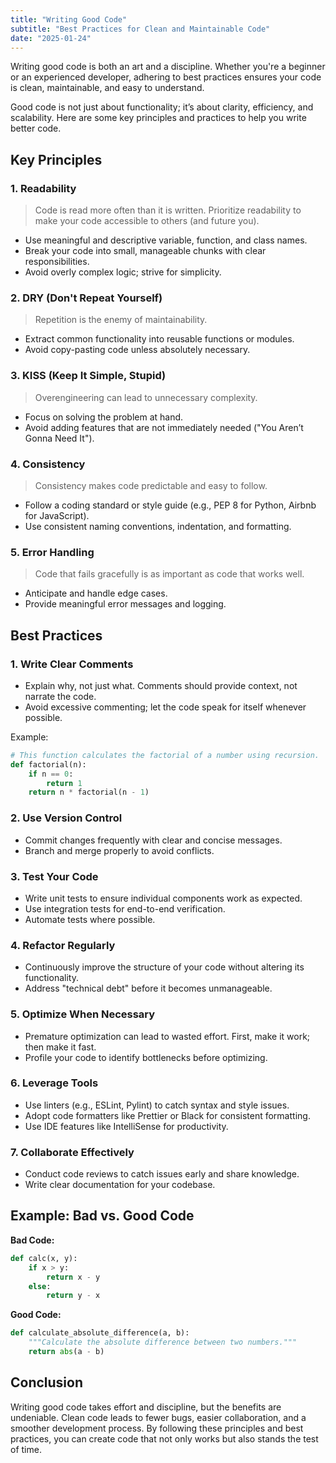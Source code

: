 ```yaml
---
title: "Writing Good Code"
subtitle: "Best Practices for Clean and Maintainable Code"
date: "2025-01-24"
---
```


Writing good code is both an art and a discipline. Whether you're a beginner or an experienced developer, adhering to best practices ensures your code is clean, maintainable, and easy to understand.

Good code is not just about functionality; it’s about clarity, efficiency, and scalability. Here are some key principles and practices to help you write better code.

## Key Principles

### 1. Readability
> Code is read more often than it is written. Prioritize readability to make your code accessible to others (and future you).

- Use meaningful and descriptive variable, function, and class names.
- Break your code into small, manageable chunks with clear responsibilities.
- Avoid overly complex logic; strive for simplicity.

### 2. DRY (Don't Repeat Yourself)
> Repetition is the enemy of maintainability.

- Extract common functionality into reusable functions or modules.
- Avoid copy-pasting code unless absolutely necessary.

### 3. KISS (Keep It Simple, Stupid)
> Overengineering can lead to unnecessary complexity.

- Focus on solving the problem at hand.
- Avoid adding features that are not immediately needed ("You Aren’t Gonna Need It").

### 4. Consistency
> Consistency makes code predictable and easy to follow.

- Follow a coding standard or style guide (e.g., PEP 8 for Python, Airbnb for JavaScript).
- Use consistent naming conventions, indentation, and formatting.

### 5. Error Handling
> Code that fails gracefully is as important as code that works well.

- Anticipate and handle edge cases.
- Provide meaningful error messages and logging.

## Best Practices

### 1. Write Clear Comments

- Explain why, not just what. Comments should provide context, not narrate the code.
- Avoid excessive commenting; let the code speak for itself whenever possible.

Example:

```python
# This function calculates the factorial of a number using recursion.
def factorial(n):
    if n == 0:
        return 1
    return n * factorial(n - 1)
```

### 2. Use Version Control

- Commit changes frequently with clear and concise messages.
- Branch and merge properly to avoid conflicts.

### 3. Test Your Code

- Write unit tests to ensure individual components work as expected.
- Use integration tests for end-to-end verification.
- Automate tests where possible.

### 4. Refactor Regularly

- Continuously improve the structure of your code without altering its functionality.
- Address "technical debt" before it becomes unmanageable.

### 5. Optimize When Necessary

- Premature optimization can lead to wasted effort. First, make it work; then make it fast.
- Profile your code to identify bottlenecks before optimizing.

### 6. Leverage Tools

- Use linters (e.g., ESLint, Pylint) to catch syntax and style issues.
- Adopt code formatters like Prettier or Black for consistent formatting.
- Use IDE features like IntelliSense for productivity.

### 7. Collaborate Effectively

- Conduct code reviews to catch issues early and share knowledge.
- Write clear documentation for your codebase.

## Example: Bad vs. Good Code

**Bad Code:**

```python
def calc(x, y):
    if x > y:
        return x - y
    else:
        return y - x
```

**Good Code:**

```python
def calculate_absolute_difference(a, b):
    """Calculate the absolute difference between two numbers."""
    return abs(a - b)
```

## Conclusion

Writing good code takes effort and discipline, but the benefits are undeniable. Clean code leads to fewer bugs, easier collaboration, and a smoother development process. By following these principles and best practices, you can create code that not only works but also stands the test of time.

